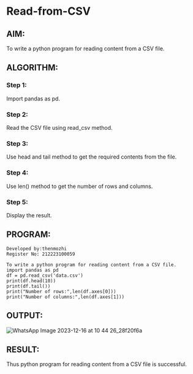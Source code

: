 # Read-from-CSV
## AIM:
To write a python program for reading content from a CSV file.

## ALGORITHM:
### Step 1:
Import pandas as pd.

### Step 2:
Read the CSV file using read_csv method.

### Step 3:
Use head and tail method to get the required contents from the file.

### Step 4:
Use len() method to get the number of rows and columns.

### Step 5:
Display the result.

## PROGRAM:
```
Developed by:thenmozhi
Register No: 212223100059

To write a python program for reading content from a CSV file.
import pandas as pd
df = pd.read_csv('data.csv')
print(df.head(10))
print(df.tail())
print("Number of rows:",len(df.axes[0]))
print("Number of columns:",len(df.axes[1]))

```
## OUTPUT:

![WhatsApp Image 2023-12-16 at 10 44 26_28f20f6a](https://github.com/AnnaLahari/Read-from-CSV/assets/149365425/6e404520-5f78-4c89-a061-6a6b3bf80f39)


## RESULT:
Thus python program for reading content from a CSV file is successful.
